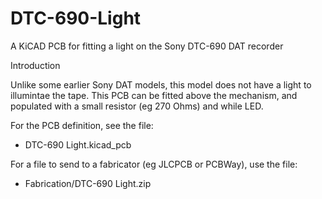 # DTC-690-Light

A KiCAD PCB for fitting a light on the Sony DTC-690 DAT recorder

Introduction

Unlike some earlier Sony DAT models, this model does not have a light to illumintae the tape. This PCB can be fitted above the mechanism, and populated with a small resistor (eg 270 Ohms) and while LED.

For the PCB definition, see the file:
- DTC-690 Light.kicad_pcb

For a file to send to a fabricator (eg JLCPCB or PCBWay), use the file:
- Fabrication/DTC-690 Light.zip
